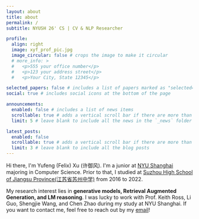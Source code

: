 ```yaml
---
layout: about
title: about
permalink: /
subtitle: NYUSH 26' CS | CV & NLP Researcher

profile:
  align: right
  image: xyf_prof_pic.jpg
  image_circular: false # crops the image to make it circular
  # more_info: >
  #   <p>555 your office number</p>
  #   <p>123 your address street</p>
  #   <p>Your City, State 12345</p>

selected_papers: false # includes a list of papers marked as "selected={true}"
social: true # includes social icons at the bottom of the page

announcements:
  enabled: false # includes a list of news items
  scrollable: true # adds a vertical scroll bar if there are more than 3 news items
  limit: 5 # leave blank to include all the news in the `_news` folder

latest_posts:
  enabled: false
  scrollable: true # adds a vertical scroll bar if there are more than 3 new posts items
  limit: 3 # leave blank to include all the blog posts
---
```


Hi there, I'm Yufeng (Felix) Xu (许御风). I'm a junior at [NYU Shanghai](https://shanghai.nyu.edu/) majoring in Computer Science. Prior to that, I studied at [Suzhou High School of Jiangsu Province(江苏省苏州中学)](https://en.wikipedia.org/wiki/Suzhou_High_School_of_Jiangsu_Province) from 2016 to 2022.

My research interest lies in **generative models, Retrieval Augmented Generation, and LM reasoning**. I was lucky to work with Prof. Keith Ross, Li Guo, Shengjie Wang, and Chen Zhao during my study at NYU Shanghai. If you want to contact me, feel free to reach out by my [email](mailto:yx3038@nyu.edu)!

